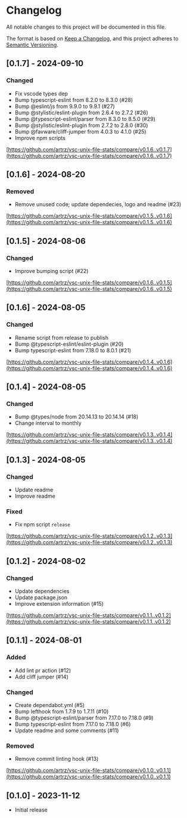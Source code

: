 # Changelog

All notable changes to this project will be documented in this file.

The format is based on [Keep a Changelog](https://keepachangelog.com/en/1.1.0/),
and this project adheres to [Semantic Versioning](https://semver.org/spec/v2.0.0.html).

## [0.1.7] - 2024-09-10

### Changed

- Fix vscode types dep
- Bump typescript-eslint from 8.2.0 to 8.3.0 (#28)
- Bump @eslint/js from 9.9.0 to 9.9.1 (#27)
- Bump @stylistic/eslint-plugin from 2.6.4 to 2.7.2 (#26)
- Bump @typescript-eslint/parser from 8.3.0 to 8.5.0 (#29)
- Bump @stylistic/eslint-plugin from 2.7.2 to 2.8.0 (#30)
- Bump @favware/cliff-jumper from 4.0.3 to 4.1.0 (#25)
- Improve npm scripts

[https://github.com/artrz/vsc-unix-file-stats/compare/v0.1.6..v0.1.7](https://github.com/artrz/vsc-unix-file-stats/compare/v0.1.6..v0.1.7)

## [0.1.6] - 2024-08-20

### Removed

- Remove unused code; update dependecies, logo and readme (#23)

[https://github.com/artrz/vsc-unix-file-stats/compare/v0.1.5..v0.1.6](https://github.com/artrz/vsc-unix-file-stats/compare/v0.1.5..v0.1.6)

## [0.1.5] - 2024-08-06

### Changed

- Improve bumping script (#22)

[https://github.com/artrz/vsc-unix-file-stats/compare/v0.1.6..v0.1.5](https://github.com/artrz/vsc-unix-file-stats/compare/v0.1.6..v0.1.5)

## [0.1.6] - 2024-08-05

### Changed

- Rename script from release to publish
- Bump @typescript-eslint/eslint-plugin (#20)
- Bump typescript-eslint from 7.18.0 to 8.0.1 (#21)

[https://github.com/artrz/vsc-unix-file-stats/compare/v0.1.4..v0.1.6](https://github.com/artrz/vsc-unix-file-stats/compare/v0.1.4..v0.1.6)

## [0.1.4] - 2024-08-05

### Changed

- Bump @types/node from 20.14.13 to 20.14.14 (#18)
- Change interval to monthly

[https://github.com/artrz/vsc-unix-file-stats/compare/v0.1.3..v0.1.4](https://github.com/artrz/vsc-unix-file-stats/compare/v0.1.3..v0.1.4)

## [0.1.3] - 2024-08-05

### Changed

- Update readme
- Improve readme

### Fixed

- Fix npm script `release`

[https://github.com/artrz/vsc-unix-file-stats/compare/v0.1.2..v0.1.3](https://github.com/artrz/vsc-unix-file-stats/compare/v0.1.2..v0.1.3)

## [0.1.2] - 2024-08-02

### Changed

- Update dependencies
- Update package.json
- Improve extension information (#15)

[https://github.com/artrz/vsc-unix-file-stats/compare/v0.1.1..v0.1.2](https://github.com/artrz/vsc-unix-file-stats/compare/v0.1.1..v0.1.2)

## [0.1.1] - 2024-08-01

### Added

- Add lint pr action (#12)
- Add cliff jumper (#14)

### Changed

- Create dependabot.yml (#5)
- Bump lefthook from 1.7.9 to 1.7.11 (#10)
- Bump @typescript-eslint/parser from 7.17.0 to 7.18.0 (#9)
- Bump typescript-eslint from 7.17.0 to 7.18.0 (#6)
- Update readme and some comments (#11)

### Removed

- Remove commit linting hook (#13)

[https://github.com/artrz/vsc-unix-file-stats/compare/v0.1.0..v0.1.1](https://github.com/artrz/vsc-unix-file-stats/compare/v0.1.0..v0.1.1)

## [0.1.0] - 2023-11-12

- Initial release
